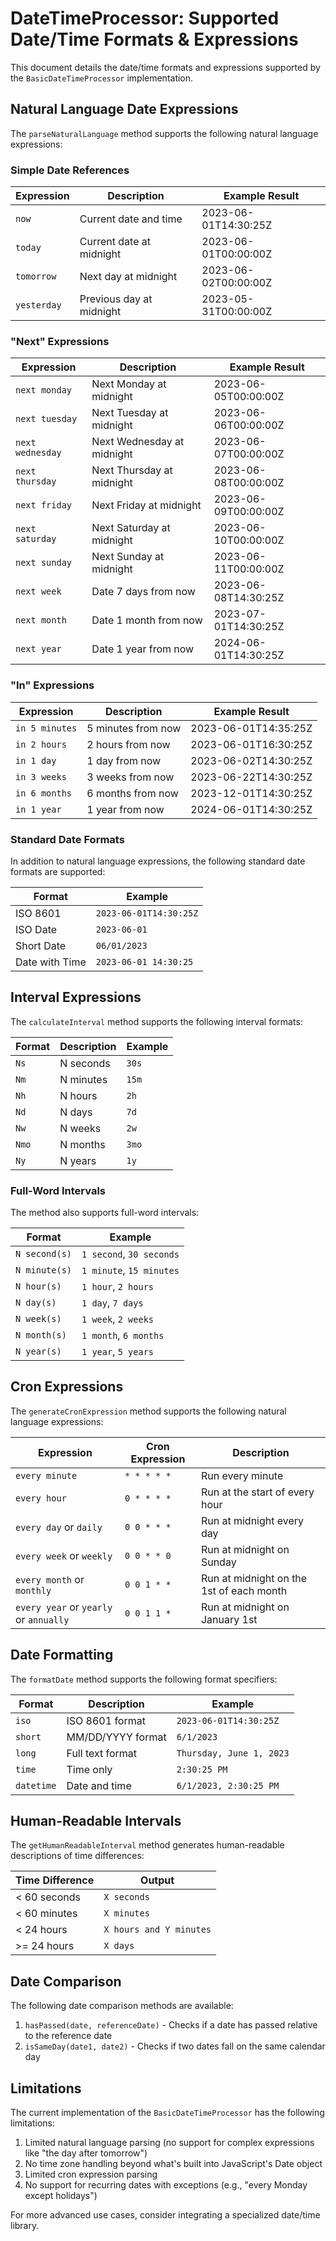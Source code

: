 # DateTimeProcessor: Supported Date/Time Formats & Expressions

This document details the date/time formats and expressions supported by the `BasicDateTimeProcessor` implementation.

## Natural Language Date Expressions

The `parseNaturalLanguage` method supports the following natural language expressions:

### Simple Date References

| Expression | Description | Example Result |
|------------|-------------|----------------|
| `now` | Current date and time | 2023-06-01T14:30:25Z |
| `today` | Current date at midnight | 2023-06-01T00:00:00Z |
| `tomorrow` | Next day at midnight | 2023-06-02T00:00:00Z |
| `yesterday` | Previous day at midnight | 2023-05-31T00:00:00Z |

### "Next" Expressions

| Expression | Description | Example Result |
|------------|-------------|----------------|
| `next monday` | Next Monday at midnight | 2023-06-05T00:00:00Z |
| `next tuesday` | Next Tuesday at midnight | 2023-06-06T00:00:00Z |
| `next wednesday` | Next Wednesday at midnight | 2023-06-07T00:00:00Z |
| `next thursday` | Next Thursday at midnight | 2023-06-08T00:00:00Z |
| `next friday` | Next Friday at midnight | 2023-06-09T00:00:00Z |
| `next saturday` | Next Saturday at midnight | 2023-06-10T00:00:00Z |
| `next sunday` | Next Sunday at midnight | 2023-06-11T00:00:00Z |
| `next week` | Date 7 days from now | 2023-06-08T14:30:25Z |
| `next month` | Date 1 month from now | 2023-07-01T14:30:25Z |
| `next year` | Date 1 year from now | 2024-06-01T14:30:25Z |

### "In" Expressions

| Expression | Description | Example Result |
|------------|-------------|----------------|
| `in 5 minutes` | 5 minutes from now | 2023-06-01T14:35:25Z |
| `in 2 hours` | 2 hours from now | 2023-06-01T16:30:25Z |
| `in 1 day` | 1 day from now | 2023-06-02T14:30:25Z |
| `in 3 weeks` | 3 weeks from now | 2023-06-22T14:30:25Z |
| `in 6 months` | 6 months from now | 2023-12-01T14:30:25Z |
| `in 1 year` | 1 year from now | 2024-06-01T14:30:25Z |

### Standard Date Formats

In addition to natural language expressions, the following standard date formats are supported:

| Format | Example |
|--------|---------|
| ISO 8601 | `2023-06-01T14:30:25Z` |
| ISO Date | `2023-06-01` |
| Short Date | `06/01/2023` |
| Date with Time | `2023-06-01 14:30:25` |

## Interval Expressions

The `calculateInterval` method supports the following interval formats:

| Format | Description | Example |
|--------|-------------|---------|
| `Ns` | N seconds | `30s` |
| `Nm` | N minutes | `15m` |
| `Nh` | N hours | `2h` |
| `Nd` | N days | `7d` |
| `Nw` | N weeks | `2w` |
| `Nmo` | N months | `3mo` |
| `Ny` | N years | `1y` |

### Full-Word Intervals

The method also supports full-word intervals:

| Format | Example |
|--------|---------|
| `N second(s)` | `1 second`, `30 seconds` |
| `N minute(s)` | `1 minute`, `15 minutes` |
| `N hour(s)` | `1 hour`, `2 hours` |
| `N day(s)` | `1 day`, `7 days` |
| `N week(s)` | `1 week`, `2 weeks` |
| `N month(s)` | `1 month`, `6 months` |
| `N year(s)` | `1 year`, `5 years` |

## Cron Expressions

The `generateCronExpression` method supports the following natural language expressions:

| Expression | Cron Expression | Description |
|------------|----------------|-------------|
| `every minute` | `* * * * *` | Run every minute |
| `every hour` | `0 * * * *` | Run at the start of every hour |
| `every day` or `daily` | `0 0 * * *` | Run at midnight every day |
| `every week` or `weekly` | `0 0 * * 0` | Run at midnight on Sunday |
| `every month` or `monthly` | `0 0 1 * *` | Run at midnight on the 1st of each month |
| `every year` or `yearly` or `annually` | `0 0 1 1 *` | Run at midnight on January 1st |

## Date Formatting

The `formatDate` method supports the following format specifiers:

| Format | Description | Example |
|--------|-------------|---------|
| `iso` | ISO 8601 format | `2023-06-01T14:30:25Z` |
| `short` | MM/DD/YYYY format | `6/1/2023` |
| `long` | Full text format | `Thursday, June 1, 2023` |
| `time` | Time only | `2:30:25 PM` |
| `datetime` | Date and time | `6/1/2023, 2:30:25 PM` |

## Human-Readable Intervals

The `getHumanReadableInterval` method generates human-readable descriptions of time differences:

| Time Difference | Output |
|-----------------|--------|
| < 60 seconds | `X seconds` |
| < 60 minutes | `X minutes` |
| < 24 hours | `X hours and Y minutes` |
| >= 24 hours | `X days` |

## Date Comparison

The following date comparison methods are available:

1. `hasPassed(date, referenceDate)` - Checks if a date has passed relative to the reference date
2. `isSameDay(date1, date2)` - Checks if two dates fall on the same calendar day

## Limitations

The current implementation of the `BasicDateTimeProcessor` has the following limitations:

1. Limited natural language parsing (no support for complex expressions like "the day after tomorrow")
2. No time zone handling beyond what's built into JavaScript's Date object
3. Limited cron expression parsing
4. No support for recurring dates with exceptions (e.g., "every Monday except holidays")

For more advanced use cases, consider integrating a specialized date/time library. 